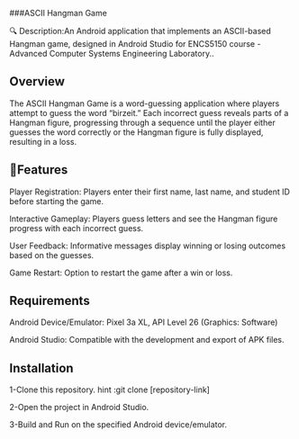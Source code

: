 
###ASCII Hangman Game

🔍 Description:An Android application that implements an ASCII-based Hangman game, designed in Android Studio for ENCS5150 course - Advanced Computer Systems Engineering Laboratory..
## Overview
The ASCII Hangman Game is a word-guessing application where players attempt to guess the word “birzeit.” Each incorrect guess reveals parts of a Hangman figure, progressing through a sequence until the player either guesses the word correctly or the Hangman figure is fully displayed, resulting in a loss.
## 🎯Features
Player Registration: Players enter their first name, last name, and student ID before starting the game.

Interactive Gameplay: Players guess letters and see the Hangman figure progress with each incorrect guess.

User Feedback: Informative messages display winning or losing outcomes based on the guesses.

Game Restart: Option to restart the game after a win or loss.

## Requirements
Android Device/Emulator: Pixel 3a XL, API Level 26 (Graphics: Software)

Android Studio: Compatible with the development and export of APK files.
## Installation
1-Clone this repository.
hint :git clone [repository-link]

2-Open the project in Android Studio.

3-Build and Run on the specified Android device/emulator.
